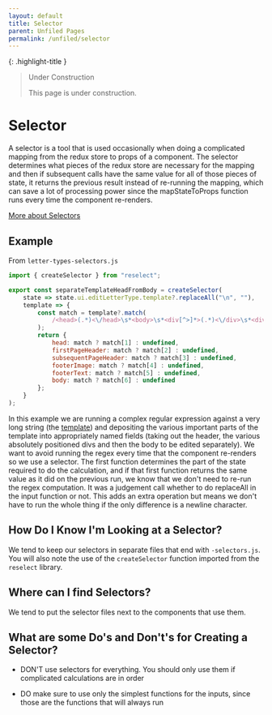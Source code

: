 ```yaml
---
layout: default
title: Selector
parent: Unfiled Pages
permalink: /unfiled/selector
---
```


{: .highlight-title }
> Under Construction
>
> This page is under construction.

# Selector

A selector is a tool that is used occasionally when doing a complicated mapping from the redux store to props of a component. The selector determines what pieces of the redux store are necessary for the mapping and then if subsequent calls have the same value for all of those pieces of state, it returns the previous result instead of re-running the mapping, which can save a lot of processing power since the mapStateToProps function runs every time the component re-renders.

[More about Selectors](https://github.com/reduxjs/reselect#basic-usage)
## Example

From `letter-types-selectors.js`

```js
import { createSelector } from "reselect";

export const separateTemplateHeadFromBody = createSelector(
    state => state.ui.editLetterType.template?.replaceAll("\n", ""),
    template => {
        const match = template?.match(
            /<head>(.*)<\/head>\s*<body>\s*<div[^>]*>(.*)<\/div>\s*<div[^>]*>(.*)<\/div>\s*<div[^>]*>\s/i
        );
        return {
            head: match ? match[1] : undefined,
            firstPageHeader: match ? match[2] : undefined,
            subsequentPageHeader: match ? match[3] : undefined,
            footerImage: match ? match[4] : undefined,
            footerText: match ? match[5] : undefined,
            body: match ? match[6] : undefined
        };
    }
);

```

In this example we are running a complex regular expression against a very long string (the [template](https://github.com/PublicDataWorks/instance_files_noipm/blob/master/instance-files/complainantLetterPdf.tpl)) and depositing the various important parts of the template into appropriately named fields (taking out the header, the various absolutely positioned divs and then the body to be edited separately). We want to avoid running the regex every time that the component re-renders so we use a selector. The first function determines the part of the state required to do the calculation, and if that first function returns the same value as it did on the previous run, we know that we don't need to re-run the regex computation. It was a judgement call whether to do replaceAll in the input function or not. This adds an extra operation but means we don't have to run the whole thing if the only difference is a newline character.

## How Do I Know I'm Looking at a Selector?

We tend to keep our selectors in separate files that end with `-selectors.js`. You will also note the use of the `createSelector` function
imported from the `reselect` library.

## Where can I find Selectors?

We tend to put the selector files next to the components that use them.

## What are some Do's and Don't's for Creating a Selector?

- DON'T use selectors for everything. You should only use them if complicated calculations are in order

- DO make sure to use only the simplest functions for the inputs, since those are the functions that will always run
